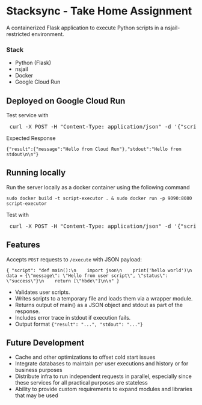 # Stacksync - Take Home Assignment
A containerized Flask application to execute Python scripts in a nsjail-restricted environment.

### Stack
- Python (Flask)
- nsjail
- Docker
- Google Cloud Run

## Deployed on Google Cloud Run
Test service with

<pre> curl -X POST -H "Content-Type: application/json" -d '{"script":"def main():\n print(\"Hello from stdout\")\n return {\"message\": \"Hello from Cloud Run\"}"}' https://stacksync-553500313772.us-south1.run.app/execute </pre>
  
Expected Response

`{"result":{"message":"Hello from Cloud Run"},"stdout":"Hello from stdout\n\n"}`

## Running locally
Run the server locally as a docker container using the following command

`sudo docker build -t script-executor . & sudo docker run -p 9090:8080 script-executor`

Test with

<pre> curl -X POST -H "Content-Type: application/json" -d '{"script":"def main():\n print(\"Hello from stdout\")\n return {\"message\": \"Hello from Cloud Run\"}"}' http://localhost:9090/execute </pre>

## Features
Accepts `POST` requests to `/execute` with JSON payload:

`{
    "script": "def main():\n    import json\n    print('hello world')\n    data = {\"message\": \"Hello from user script\", \"status\": \"success\"}\n    return [\"hbde\"]\n\n"
}`

- Validates user scripts.
- Writes scripts to a temporary file and loads them via a wrapper module.
- Returns output of main() as a JSON object and stdout as part of the response.
- Includes error trace in stdout if execution fails.
- Output format
  `{"result": "...", "stdout": "..."}`

## Future Development
- Cache and other optimizations to offset cold start issues
- Integrate databases to maintain per user executions and history or for business purposes
- Distribute infra to run independent requests in parallel, especially since these services for all practical purposes are stateless
- Ability to provide custom requirements to expand modules and libraries that may be used
